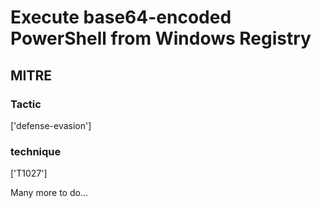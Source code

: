 # Execute base64-encoded PowerShell from Windows Registry

## MITRE

### Tactic
['defense-evasion']

### technique
['T1027']

Many more to do...
